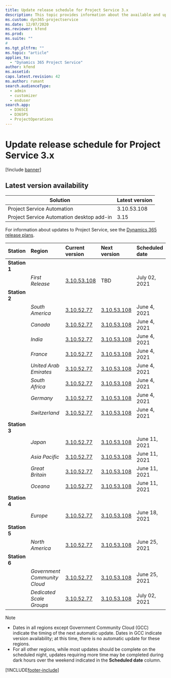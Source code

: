 ```yaml
---
title: Update release schedule for Project Service 3.x
description: This topic provides information about the available and upcoming releases of Dynamics 365 Project Service Automation.
ms.custom: dyn365-projectservice
ms.date: 12/07/2020
ms.reviewer: kfend
ms.prod:
ms.suite: ""
#
ms.tgt_pltfrm: ""
ms.topic: "article"
applies_to: 
  - "Dynamics 365 Project Service"
author: kfend
ms.assetid: 
caps.latest.revision: 42
ms.author: rumant
search.audienceType: 
  - admin
  - customizer
  - enduser
search.app: 
  - D365CE
  - D365PS
  - ProjectOperations
---
```


# Update release schedule for Project Service 3.x

[!include [banner](../includes/psa-now-project-operations.md)]

## Latest version availability

| Solution  | Latest version |
|-------|----|
| Project Service Automation    | 3.10.53.108 |
| Project Service Automation desktop add-in                | 3.15          |

For information about updates to Project Service, see the [Dynamics 365 release plans](/dynamics365/release-plans/). 

| Station  | Region | Current version | Next version |  Scheduled date
| :---   | :---   | :---   | :---   |:---   |         
|<strong>Station 1</strong> | |  |  | |
| | <i>First Release</i> | [3.10.53.108](whats-new-ur-31.md) | TBD | July 02, 2021
|<strong>Station 2</strong> | |  |  | |
| | <i>South America</i> | [3.10.52.77](whats-new-ur-31.md) | [3.10.53.108](whats-new-ur-31.md) | June 4, 2021
| | <i>Canada</i> | [3.10.52.77](whats-new-ur-31.md) | [3.10.53.108](whats-new-ur-31.md) | June 4, 2021
| | <i>India</i> | [3.10.52.77](whats-new-ur-31.md) | [3.10.53.108](whats-new-ur-31.md) | June 4, 2021
| | <i>France</i> | [3.10.52.77](whats-new-ur-31.md) | [3.10.53.108](whats-new-ur-31.md) | June 4, 2021
| | <i>United Arab Emirates</i> | [3.10.52.77](whats-new-ur-31.md) | [3.10.53.108](whats-new-ur-31.md) | June 4, 2021
| | <i>South Africa</i> | [3.10.52.77](whats-new-ur-31.md) | [3.10.53.108](whats-new-ur-31.md) | June 4, 2021
| | <i>Germany</i> | [3.10.52.77](whats-new-ur-31.md) | [3.10.53.108](whats-new-ur-31.md) | June 4, 2021
| | <i>Switzerland</i> | [3.10.52.77](whats-new-ur-31.md) | [3.10.53.108](whats-new-ur-31.md) | June 4, 2021
|<strong>Station 3</strong> | |  |  | |
| | <i>Japan</i> | [3.10.52.77](whats-new-ur-31.md) | [3.10.53.108](whats-new-ur-31.md) | June 11, 2021
| | <i>Asia Pacific</i> | [3.10.52.77](whats-new-ur-31.md) | [3.10.53.108](whats-new-ur-31.md) | June 11, 2021
| | <i>Great Britain</i> | [3.10.52.77](whats-new-ur-31.md) | [3.10.53.108](whats-new-ur-31.md) | June 11, 2021
| | <i>Oceana</i> | [3.10.52.77](whats-new-ur-31.md) | [3.10.53.108](whats-new-ur-31.md) | June 11, 2021
|<strong>Station 4</strong> | |  |  | |
| | <i>Europe</i> | [3.10.52.77](whats-new-ur-31.md) | [3.10.53.108](whats-new-ur-31.md) | June 18, 2021
|<strong>Station 5</strong> | |  |  | |
| | <i>North America</i> | [3.10.52.77](whats-new-ur-31.md) | [3.10.53.108](whats-new-ur-31.md) | June 25, 2021
|<strong>Station 6</strong> | |  |  | |
| | <i>Government Community Cloud</i> | [3.10.52.77](whats-new-ur-31.md) | [3.10.53.108](whats-new-ur-31.md) | June 25, 2021
| | <i>Dedicated Scale Groups</i> | [3.10.52.77](whats-new-ur-31.md) | [3.10.53.108](whats-new-ur-31.md) | July 02, 2021

>[!Note]
> - Dates in all regions except Government Community Cloud (GCC) indicate the timing of the next automatic update. Dates in GCC indicate version availability; at this time, there is no automatic update for these regions.
> - For all other regions, while most updates should be complete on the scheduled night, updates requiring more time may be completed during dark hours over the weekend indicated in the **Scheduled date** column.


[!INCLUDE[footer-include](../includes/footer-banner.md)]
